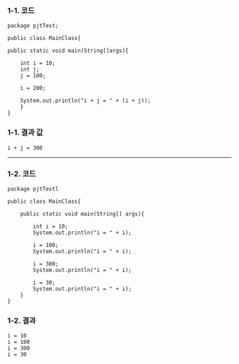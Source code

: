 ### 1-1. 코드

    package pjtTest;

    public class MainClass{

    public static void main(String[]args){

        int i = 10;
        int j;
        j = 100;

        i = 200;

        System.out.println("i + j = " + (i + j));
        }
    }


### 1-1. 결과 값

    i + j = 300



---



### 1-2. 코드

    package pjtTestl
    
    public class MainClass{

        public static void main(String[] args){

            int i = 10;
            System.out.println("i = " + i);

            i = 100;
            System.out.println("i = " + i);

            i = 300;
            System.out.println("i = " + i);

            i = 30;
            System.out.println("i = " + i);
        }
    }


### 1-2. 결과

    i = 10
    i = 100
    i = 300
    i = 30